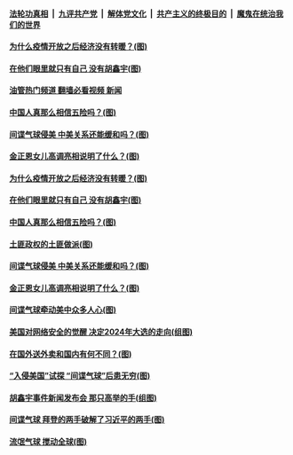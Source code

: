 ####  [法轮功真相](../../../../basic/blob/master/README.md?t=02130012) &nbsp;|&nbsp; [九评共产党](../../../../9ping.md/blob/master/README.md?t=02130012) &nbsp;|&nbsp; [解体党文化](../../../../jtdwh.md/blob/master/README.md?t=02130012)  &nbsp;|&nbsp; [共产主义的终极目的](../../../../gczydzjmd.md/blob/master/README.md?t=02130012) &nbsp;|&nbsp; [魔鬼在统治我们的世界](../../../../mgztzwmdsj.md/blob/master/README.md?t=02130012) 

#### [为什么疫情开放之后经济没有转暖？(图)](../pages/p4/1028775.md?t=02130012) 

#### [在他们眼里就只有自己 没有胡鑫宇(图)](../pages/p4/1028774.md?t=02130012) 

#### [油管热门频道 翻墙必看视频 新闻](http://129.146.143.75:81/youtube.html?02130012)

#### [中国人真那么相信五险吗？(图)](../pages/p4/1028772.md?t=02130012) 


#### [间谍气球侵美 中美关系还能缓和吗？(图)](../pages/p4/1028693.md?t=02130012) 

#### [金正恩女儿高调亮相说明了什么？(图)](../pages/p4/1028692.md?t=02130012) 


#### [为什么疫情开放之后经济没有转暖？(图)](../pages/p4/1028775.md?t=02130012) 

#### [在他们眼里就只有自己 没有胡鑫宇(图)](../pages/p4/1028774.md?t=02130012) 


#### [中国人真那么相信五险吗？(图)](../pages/p4/1028772.md?t=02130012) 

#### [土匪政权的土匪做派(图)](../pages/p4/1028759.md?t=02130012) 




#### [间谍气球侵美 中美关系还能缓和吗？(图)](../pages/p4/1028693.md?t=02130012) 

#### [金正恩女儿高调亮相说明了什么？(图)](../pages/p4/1028692.md?t=02130012) 

#### [间谍气球牵动美中众多人心(图)](../pages/p4/1028690.md?t=02130012) 

#### [美国对网络安全的觉醒 决定2024年大选的走向(组图)](../pages/p4/1028671.md?t=02130012) 



#### [在国外送外卖和国内有何不同？(图)](../pages/p4/1028592.md?t=02130012) 

#### [“入侵美国”试探 “间谍气球”后患无穷(图)](../pages/p4/1028608.md?t=02130012) 

#### [胡鑫宇事件新闻发布会 那只高举的手(组图)](../pages/p4/1028622.md?t=02130012) 

#### [间谍气球 拜登的两手破解了习近平的两手(图)](../pages/p4/1028603.md?t=02130012) 

#### [流氓气球 搅动全球(图)](../pages/p4/1028593.md?t=02130012) 

<img src='http://gfw-breaker.win/goodnews/indexes/p4.md' width='0px' height='0px'/>
